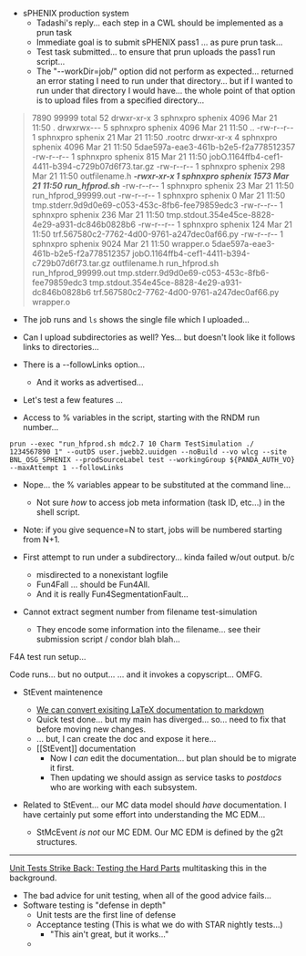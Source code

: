 - sPHENIX production system
	- Tadashi's reply... each step in a CWL should be implemented as a prun task
	- Immediate goal is to submit sPHENIX pass1 ... as pure prun task... 
	- Test task submitted... to ensure that prun uploads the pass1 run script...
	- The "--workDir=job/" option did not perform as expected... returned an error stating I need to run under that directory... but if I wanted to run under that directory I would have... the whole point of that option is to upload files from a specified directory...

>7890 99999
total 52
drwxr-xr-x 3 sphnxpro sphenix 4096 Mar 21 11:50 .
drwxrwx--- 5 sphnxpro sphenix 4096 Mar 21 11:50 ..
-rw-r--r-- 1 sphnxpro sphenix   21 Mar 21 11:50 .rootrc
drwxr-xr-x 4 sphnxpro sphenix 4096 Mar 21 11:50 5dae597a-eae3-461b-b2e5-f2a778512357
-rw-r--r-- 1 sphnxpro sphenix  815 Mar 21 11:50 jobO.1164ffb4-cef1-4411-b394-c729b07d6f73.tar.gz
-rw-r--r-- 1 sphnxpro sphenix  298 Mar 21 11:50 outfilename.h
***-rwxr-xr-x 1 sphnxpro sphenix 1573 Mar 21 11:50 run_hfprod.sh***
-rw-r--r-- 1 sphnxpro sphenix   23 Mar 21 11:50 run_hfprod_99999.out
-rw-r--r-- 1 sphnxpro sphenix    0 Mar 21 11:50 tmp.stderr.9d9d0e69-c053-453c-8fb6-fee79859edc3
-rw-r--r-- 1 sphnxpro sphenix  236 Mar 21 11:50 tmp.stdout.354e45ce-8828-4e29-a931-dc846b0828b6
-rw-r--r-- 1 sphnxpro sphenix  124 Mar 21 11:50 trf.567580c2-7762-4d00-9761-a247dec0af66.py
-rw-r--r-- 1 sphnxpro sphenix 9024 Mar 21 11:50 wrapper.o
5dae597a-eae3-461b-b2e5-f2a778512357
jobO.1164ffb4-cef1-4411-b394-c729b07d6f73.tar.gz
outfilename.h
run_hfprod.sh
run_hfprod_99999.out
tmp.stderr.9d9d0e69-c053-453c-8fb6-fee79859edc3
tmp.stdout.354e45ce-8828-4e29-a931-dc846b0828b6
trf.567580c2-7762-4d00-9761-a247dec0af66.py
wrapper.o

- The job runs and `ls` shows the single file which I uploaded...
- Can I upload subdirectories as well?  Yes... but doesn't look like it follows links to directories...
- There is a --followLinks option...
	- And it works as advertised...

- Let's test a few features ...

- Access to % variables in the script, starting with the RNDM run number...

`prun --exec "run_hfprod.sh mdc2.7 10 Charm TestSimulation ./ 1234567890 1" --outDS user.jwebb2.uuidgen --noBuild --vo wlcg --site BNL_OSG_SPHENIX --prodSourceLabel test --workingGroup ${PANDA_AUTH_VO} --maxAttempt 1 --followLinks`

- Nope... the % variables appear to be substituted at the command line...
	- Not sure *how* to access job meta information (task ID, etc...) in the shell script.
- Note: if you give sequence=N to start, jobs will be numbered starting from N+1.

- First attempt to run under a subdirectory... kinda failed w/out output.  b/c
	- misdirected to a nonexistant logfile
	- Fun4Fall ... should be Fun4All.
	- And it is really Fun4SegmentationFault...

- Cannot extract segment number from filename test-simulation
	- They encode some information into the filename... see their submission script / condor blah blah...

F4A test run setup...

Code runs... but no output...  ... and it invokes a copyscript...  OMFG.






- StEvent maintenence
	-  [We can convert exisiting LaTeX documentation to markdown](https://tex.stackexchange.com/questions/341899/latex-to-markdown-converter)
	-  Quick test done... but my main has diverged... so... need to fix that before moving new changes.
	-  ... but, I can create the doc and expose it here...
	-  [[StEvent]] documentation
		-  Now I *can* edit the documentation... but plan should be to migrate it first.
		-  Then updating we should assign as service tasks to *postdocs* who are working with each subsystem.
	

- Related to StEvent... our MC data model should *have* documentation.  I have certainly put some effort into understanding the MC EDM... 
	- StMcEvent *is not* our MC EDM.  Our MC EDM is defined by the g2t structures.



---

[Unit Tests Strike Back: Testing the Hard Parts](https://www.youtube.com/watch?v=N2YJ4D7O7Oc)  multitasking this in the background.
- The bad advice for unit testing, when all of the good advice fails...
- Software testing is "defense in depth"
	- Unit tests are the first line of defense
	- Acceptance testing (This is what we do with STAR nightly tests...)
		- "This ain't great, but it works..."
	- 



